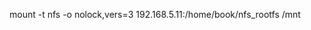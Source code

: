 <!--
 * @Author: Clark
 * @Email: haixuanwoTxh@gmail.com
 * @Date: 2024-04-14 19:54:12
 * @LastEditors: Clark
 * @LastEditTime: 2024-04-14 19:55:05
 * @Description: file content
-->



mount -t nfs -o nolock,vers=3 192.168.5.11:/home/book/nfs_rootfs /mnt




